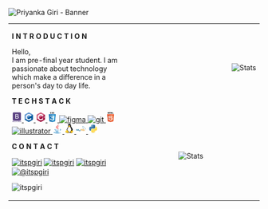 ![Priyanka Giri - Banner](https://user-images.githubusercontent.com/80326865/133991846-6c6dfe23-e034-41a7-9d33-97d2e99cde78.png)
<table border="0" align="center">
    <tr>
        <td align="center" width="324" rowspan="3" border="0">
            <p align="left"><b>I N T R O D U C T I O N</b></p>
                <p align="left">Hello,<br>I am pre-final year student. I am passionate about technology which make a difference in
                    a person's day to day life. </p>
                <p align="left"><b>T E C H S T A C K</b></p>
                <p align="left"> <a href="https://getbootstrap.com" target="_blank"> <img
                            src="https://raw.githubusercontent.com/devicons/devicon/master/icons/bootstrap/bootstrap-plain-wordmark.svg"
                            alt="bootstrap" width="20" height="20" /> </a> <a href="https://www.cprogramming.com/"
                        target="_blank"> <img
                            src="https://raw.githubusercontent.com/devicons/devicon/master/icons/c/c-original.svg"
                            alt="c" width="20" height="20" /> </a> <a href="https://www.w3schools.com/cpp/"
                        target="_blank"> <img
                            src="https://raw.githubusercontent.com/devicons/devicon/master/icons/cplusplus/cplusplus-original.svg"
                            alt="cplusplus" width="20" height="20" /> </a> <a href="https://www.w3schools.com/css/"
                        target="_blank"> <img
                            src="https://raw.githubusercontent.com/devicons/devicon/master/icons/css3/css3-original-wordmark.svg"
                            alt="css3" width="20" height="20" /> </a> <a href="https://www.figma.com/" target="_blank">
                        <img src="https://www.vectorlogo.zone/logos/figma/figma-icon.svg" alt="figma" width="20"
                            height="20" /> </a> <a href="https://git-scm.com/" target="_blank"> <img
                            src="https://www.vectorlogo.zone/logos/git-scm/git-scm-icon.svg" alt="git" width="20"
                            height="20" /> </a> <a href="https://www.w3.org/html/" target="_blank"> <img
                            src="https://raw.githubusercontent.com/devicons/devicon/master/icons/html5/html5-original-wordmark.svg"
                            alt="html5" width="20" height="20" /> </a> <a
                        href="https://www.adobe.com/in/products/illustrator.html" target="_blank"> <img
                            src="https://www.vectorlogo.zone/logos/adobe_illustrator/adobe_illustrator-icon.svg"
                            alt="illustrator" width="20" height="20" /> </a> <a href="https://www.java.com"
                        target="_blank"> <img
                            src="https://raw.githubusercontent.com/devicons/devicon/master/icons/java/java-original.svg"
                            alt="java" width="20" height="20" /> </a> <a href="https://www.linux.org/" target="_blank">
                        <img src="https://raw.githubusercontent.com/devicons/devicon/master/icons/linux/linux-original.svg"
                            alt="linux" width="20" height="20" /> </a> <a href="https://www.mysql.com/" target="_blank">
                        <img src="https://raw.githubusercontent.com/devicons/devicon/master/icons/mysql/mysql-original-wordmark.svg"
                            alt="mysql" width="20" height="20" /> </a> <a href="https://www.python.org" target="_blank">
                        <img src="https://raw.githubusercontent.com/devicons/devicon/master/icons/python/python-original.svg"
                            alt="python" width="20" height="20" /> </a>
                <p align="left"><b>C O N T A C T</b></p>
                <p align="left">
<a href="https://twitter.com/itspgiri" target="blank"><img align="center" src="https://raw.githubusercontent.com/rahuldkjain/github-profile-readme-generator/master/src/images/icons/Social/twitter.svg" alt="itspgiri" height="20" width="20" /></a>
<a href="https://linkedin.com/in/itspgiri" target="blank"><img align="center" src="https://raw.githubusercontent.com/rahuldkjain/github-profile-readme-generator/master/src/images/icons/Social/linked-in-alt.svg" alt="itspgiri" height="20" width="20" /></a>
<a href="https://instagram.com/itspgiri" target="blank"><img align="center" src="https://raw.githubusercontent.com/rahuldkjain/github-profile-readme-generator/master/src/images/icons/Social/instagram.svg" alt="itspgiri" height="20" width="20" /></a>
<a href="https://medium.com/@itspgiri" target="blank"><img align="center" src="https://raw.githubusercontent.com/rahuldkjain/github-profile-readme-generator/master/src/images/icons/Social/medium.svg" alt="@itspgiri" height="20" width="20" /></a>
</p>        
                <p align="left"><img
                        src="https://komarev.com/ghpvc/?username=itspgiri&label=Visitor%20Number&color=000000&style=flat-square"
                        alt="itspgiri" /></p>
        </td>
        <td align="right" width="440" border="0">
            <img src="https://github-readme-stats.vercel.app/api?username=itspgiri&show_icons=true&hide_border=true&bg_color=161b22&icon_color=79c0ff&text_color=c9d1d9&title_color=79c0ff"
                alt="Stats" width="440" />
    </tr>
    <tr>
    </tr>
    <tr>
        <td align="center" width="440" border="0">
            <img src="https://github-readme-stats.vercel.app/api/top-langs/?username=itspgiri&show_icons=true&hide_border=true&bg_color=161b22&icon_color=79c0ff&text_color=c9d1d9&title_color=79c0ff&layout=compact&card_width=440&langs_count=6"
                alt="Stats" width="440" />
        </td>
    </tr>
</table>
